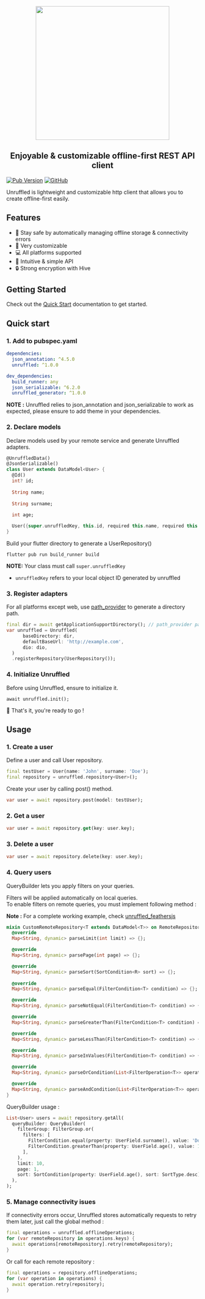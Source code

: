 <p align="center">
  <img src="https://raw.githubusercontent.com/tmilian/unruffled/master/.github/logo.svg?sanitize=true" width="350px">
</p>
<h2 align="center">Enjoyable & customizable offline-first REST API client</h2>

[![Pub Version](https://img.shields.io/pub/v/unruffled?label=pub.dev&labelColor=333940&logo=dart)](https://pub.dev/packages/unruffled) [![GitHub](https://img.shields.io/github/license/tmilian/unruffled?color=%23007A88&labelColor=333940&logo=apache)](https://github.com/tmilian/unruffled/blob/master/LICENSE)

Unruffled is lightweight and customizable http client that allows you to create offline-first easily.

## Features

- 🧘 Stay safe by automatically managing offline storage & connectivity errors
- 🚀 Very customizable
- 💻 All platforms supported
- 🤖 Intuitive & simple API
- 🔒 Strong encryption with Hive

## Getting Started

Check out the [Quick Start](https://docs.unruffled.dev) documentation to get started.

## Quick start

### 1. Add to pubspec.yaml

```yaml
dependencies:
  json_annotation: ^4.5.0
  unruffled: ^1.0.0

dev_dependencies:
  build_runner: any
  json_serializable: ^6.2.0
  unruffled_generator: ^1.0.0
```

**NOTE :** Unruffled relies to json_annotation and json_serializable to work as expected, please ensure to add theme in your dependencies.

### 2. Declare models

Declare models used by your remote service and generate Unruffled adapters.

```dart
@UnruffledData()
@JsonSerializable()
class User extends DataModel<User> {
  @Id()
  int? id;
  
  String name;
  
  String surname;
  
  int age;

  User({super.unruffledKey, this.id, required this.name, required this.surname, required this.age});
}
```

Build your flutter directory to generate a UserRepository()

`flutter pub run build_runner build`

**NOTE:** Your class must call `super.unruffledKey`
- `unruffledKey` refers to your local object ID generated by unruffled

### 3. Register adapters

For all platforms except web, use [path_provider](https://pub.dev/packages/path_provider) to generate a directory path.
```dart
final dir = await getApplicationSupportDirectory(); // path_provider package
var unruffled = Unruffled(
      baseDirectory: dir,
      defaultBaseUrl: 'http://example.com',
      dio: dio,
  )
  .registerRepository(UserRepository());
  ```

### 4. Initialize Unruffled

Before using Unruffled, ensure to initialize it.

```
await unruffled.init();
```

🚀 That's it, you're ready to go !

## Usage

### 1. Create a user

Define a user and call User repository.
```dart
final testUser = User(name: 'John', surname: 'Doe');
final repository = unruffled.repository<User>();
```

Create your user by calling post() method.

```dart
var user = await repository.post(model: testUser);
```

### 2. Get a user

```dart
var user = await repository.get(key: user.key);
```

### 3. Delete a user

```dart
var user = await repository.delete(key: user.key);
```

### 4. Query users

QueryBuilder lets you apply filters on your queries.

Filters will be applied automatically on local queries.\
To enable filters on remote queries, you must implement following method :

**Note :** For a complete working example, check [unruffled_feathersjs](https://github.com/tmilian/unruffled/blob/master/unruffled_feathersjs/lib/src/repositories/unruffled_feathersjs_repository.dart)
```dart
mixin CustomRemoteRepository<T extends DataModel<T>> on RemoteRepository<T> {
  @override
  Map<String, dynamic> parseLimit(int limit) => {};

  @override
  Map<String, dynamic> parsePage(int page) => {};

  @override
  Map<String, dynamic> parseSort(SortCondition<R> sort) => {};
  
  @override
  Map<String, dynamic> parseEqual(FilterCondition<T> condition) => {};

  @override
  Map<String, dynamic> parseNotEqual(FilterCondition<T> condition) => {};

  @override
  Map<String, dynamic> parseGreaterThan(FilterCondition<T> condition) => {};

  @override
  Map<String, dynamic> parseLessThan(FilterCondition<T> condition) => {};

  @override
  Map<String, dynamic> parseInValues(FilterCondition<T> condition) => {};

  @override
  Map<String, dynamic> parseOrCondition(List<FilterOperation<T>> operations) => {};

  @override
  Map<String, dynamic> parseAndCondition(List<FilterOperation<T>> operations) => {};
}
```

QueryBuilder usage :

```dart
List<User> users = await repository.getAll(
  queryBuilder: QueryBuilder(
    filterGroup: FilterGroup.or(
      filters: [
        FilterCondition.equal(property: UserField.surname(), value: 'Doe'),
        FilterCondition.greaterThan(property: UserField.age(), value: 18, include: true),
      ],
    ),
    limit: 10,
    page: 1,
    sort: SortCondition(property: UserField.age(), sort: SortType.desc),
  ),
);
```

### 5. Manage connectivity isues

If connectivity errors occur, Unruffled stores automatically requests to retry them later, just call the global method :

```dart
final operations = unruffled.offlineOperations;
for (var remoteRepository in operations.keys) {
  await operations[remoteRepository].retry(remoteRepository);
}
```

Or call for each remote repository :
```dart
final operations = repository.offlineOperations;
for (var operation in operations) {
  await operation.retry(repository);
}
```
